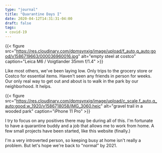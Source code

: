 ```yaml
---
type: "journal"
title: "Quarantine Days I"
date: 2020-04-12T14:31:31-04:00
draft: false
tags:
- covid-19
---
```


{{< figure src="https://res.cloudinary.com/dpmsynxig/image/upload/f_auto,q_auto:good/v1586719663/000036960016.jpg" alt="empty steel at costco" caption="Leica M6 / Voigtlander 35mm f/1.4" >}}

Like most others, we've been laying low. Only trips to the grocery store or Costco for essential items. Haven't seen any friends in person for weeks. Our only real way to get out and about is to walk in the park by our neighborhood. It helps.

{{< figure src="https://res.cloudinary.com/dpmsynxig/image/upload/c_scale,f_auto,q_auto:good,w_1920/v1586718058/IMG_3060.heic" alt="gravel trail in a wooded park" caption="iPhone 11 Pro" >}}

I try to focus on any positives there may be during all of this. I'm fortunate to have a quarantine buddy and a job that allows me to work from home. A few small projects have been started, like this website (finally.) 

I'm a very introverted person, so keeping busy at home isn't really a problem. But let's hope we're back to "normal" by 2021.
